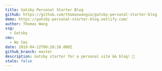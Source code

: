 ```yaml
---
title: Gatsby Personal Starter Blog
github: https://github.com/thomaswangio/gatsby-personal-starter-blog
demo: https://gatsby-personal-starter-blog.netlify.com/
author: Thomas Wang
ssg:
  - Gatsby
cms:
  - No Cms
date: 2019-04-22T00:28:28.000Z
github_branch: master
description: Gatsby starter for a personal site && blog! 🐶
stale: false
---
```

